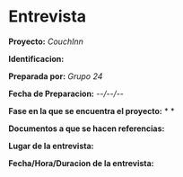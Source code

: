 # **Entrevista**

**Proyecto:** *CouchInn*

**Identificacion:** *<Numero>*

**Preparada por:** *Grupo 24*

**Fecha de Preparacion:** *--/--/--*

**Fase en la que se encuentra el proyecto:** * <fase> *

**Documentos a que se hacen referencias:** *<documentos>*

**Lugar de la entrevista:** *<un lugar>*

**Fecha/Hora/Duracion de la entrevista:** *<texto>*

